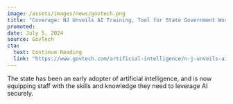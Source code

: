 ```yaml
---
image: /assets/images/news/govtech.png
title: "Coverage: NJ Unveils AI Training, Tool for State Government Workers"
promoted: 
date: July 5, 2024
source: GovTech
cta:
  text: Continue Reading
  link: "https://www.govtech.com/artificial-intelligence/n-j-unveils-ai-training-tool-for-state-government-workers"
---
```


The state has been an early adopter of artificial intelligence, and is now equipping staff with the skills and knowledge they need to leverage AI securely.
